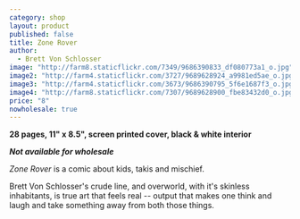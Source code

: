```yaml
---
category: shop
layout: product
published: false
title: Zone Rover
author:
  - Brett Von Schlosser
image: "http://farm8.staticflickr.com/7349/9686390833_df080773a1_o.jpg"
image2: "http://farm4.staticflickr.com/3727/9689628924_a9981ed5ae_o.jpg"
image3: "http://farm4.staticflickr.com/3673/9686390795_5f6e1687f3_o.jpg"
image4: "http://farm8.staticflickr.com/7307/9689628900_fbe83432d0_o.jpg"
price: "8"
nowholesale: true
---
```


__28 pages, 11" x 8.5", screen printed cover, black & white interior__

_**Not available for wholesale**_

_Zone Rover_ is a comic about kids, takis and mischief.

Brett Von Schlosser's crude line, and overworld, with it's skinless inhabitants, is true art that feels real -- output that makes one think and laugh and take something away from both those things.